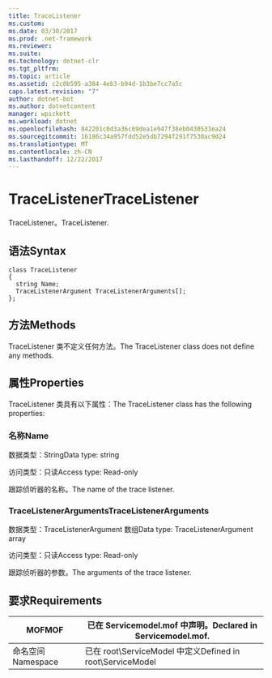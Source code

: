 ```yaml
---
title: TraceListener
ms.custom: 
ms.date: 03/30/2017
ms.prod: .net-framework
ms.reviewer: 
ms.suite: 
ms.technology: dotnet-clr
ms.tgt_pltfrm: 
ms.topic: article
ms.assetid: c2c0b595-a384-4eb3-b94d-1b3be7cc7a5c
caps.latest.revision: "7"
author: dotnet-bot
ms.author: dotnetcontent
manager: wpickett
ms.workload: dotnet
ms.openlocfilehash: 842201c0d3a36c69dea1e947f38eb0430533ea24
ms.sourcegitcommit: 16186c34a957fdd52e5db7294f291f7530ac9d24
ms.translationtype: MT
ms.contentlocale: zh-CN
ms.lasthandoff: 12/22/2017
---
```

# <a name="tracelistener"></a><span data-ttu-id="d30dd-102">TraceListener</span><span class="sxs-lookup"><span data-stu-id="d30dd-102">TraceListener</span></span>
<span data-ttu-id="d30dd-103">TraceListener。</span><span class="sxs-lookup"><span data-stu-id="d30dd-103">TraceListener.</span></span>  
  
## <a name="syntax"></a><span data-ttu-id="d30dd-104">语法</span><span class="sxs-lookup"><span data-stu-id="d30dd-104">Syntax</span></span>  
  
```  
class TraceListener  
{  
  string Name;  
  TraceListenerArgument TraceListenerArguments[];  
};  
```  
  
## <a name="methods"></a><span data-ttu-id="d30dd-105">方法</span><span class="sxs-lookup"><span data-stu-id="d30dd-105">Methods</span></span>  
 <span data-ttu-id="d30dd-106">TraceListener 类不定义任何方法。</span><span class="sxs-lookup"><span data-stu-id="d30dd-106">The TraceListener class does not define any methods.</span></span>  
  
## <a name="properties"></a><span data-ttu-id="d30dd-107">属性</span><span class="sxs-lookup"><span data-stu-id="d30dd-107">Properties</span></span>  
 <span data-ttu-id="d30dd-108">TraceListener 类具有以下属性：</span><span class="sxs-lookup"><span data-stu-id="d30dd-108">The TraceListener class has the following properties:</span></span>  
  
### <a name="name"></a><span data-ttu-id="d30dd-109">名称</span><span class="sxs-lookup"><span data-stu-id="d30dd-109">Name</span></span>  
 <span data-ttu-id="d30dd-110">数据类型：String</span><span class="sxs-lookup"><span data-stu-id="d30dd-110">Data type: string</span></span>  
  
 <span data-ttu-id="d30dd-111">访问类型：只读</span><span class="sxs-lookup"><span data-stu-id="d30dd-111">Access type: Read-only</span></span>  
  
 <span data-ttu-id="d30dd-112">跟踪侦听器的名称。</span><span class="sxs-lookup"><span data-stu-id="d30dd-112">The name of the trace listener.</span></span>  
  
### <a name="tracelistenerarguments"></a><span data-ttu-id="d30dd-113">TraceListenerArguments</span><span class="sxs-lookup"><span data-stu-id="d30dd-113">TraceListenerArguments</span></span>  
 <span data-ttu-id="d30dd-114">数据类型：TraceListenerArgument 数组</span><span class="sxs-lookup"><span data-stu-id="d30dd-114">Data type: TraceListenerArgument array</span></span>  
  
 <span data-ttu-id="d30dd-115">访问类型：只读</span><span class="sxs-lookup"><span data-stu-id="d30dd-115">Access type: Read-only</span></span>  
  
 <span data-ttu-id="d30dd-116">跟踪侦听器的参数。</span><span class="sxs-lookup"><span data-stu-id="d30dd-116">The arguments of the trace listener.</span></span>  
  
## <a name="requirements"></a><span data-ttu-id="d30dd-117">要求</span><span class="sxs-lookup"><span data-stu-id="d30dd-117">Requirements</span></span>  
  
|<span data-ttu-id="d30dd-118">MOF</span><span class="sxs-lookup"><span data-stu-id="d30dd-118">MOF</span></span>|<span data-ttu-id="d30dd-119">已在 Servicemodel.mof 中声明。</span><span class="sxs-lookup"><span data-stu-id="d30dd-119">Declared in Servicemodel.mof.</span></span>|  
|---------|-----------------------------------|  
|<span data-ttu-id="d30dd-120">命名空间</span><span class="sxs-lookup"><span data-stu-id="d30dd-120">Namespace</span></span>|<span data-ttu-id="d30dd-121">已在 root\ServiceModel 中定义</span><span class="sxs-lookup"><span data-stu-id="d30dd-121">Defined in root\ServiceModel</span></span>|
